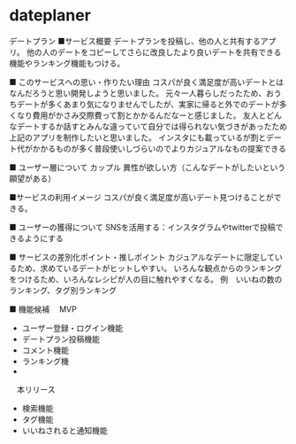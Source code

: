 # dateplaner

デートプラン
■サービス概要
デートプランを投稿し、他の人と共有するアプリ。
他の人のデートをコピーしてさらに改良したより良いデートを共有できる機能やランキング機能もつける。


■ このサービスへの思い・作りたい理由
コスパが良く満足度が高いデートとはなんだろうと思い開発しようと思いました。
元々一人暮らしだったため、おうちデートが多くあまり気になりませんでしたが、実家に帰ると外でのデートが多くなり費用がかさみ交際費って割とかかるんだなーと感じました。
友人とどんなデートするか話すとみんな違っていて自分では得られない気づきがあったため上記のアプリを制作したいと思いました。
インスタにも載っているが割とデート代がかかるものが多く普段使いしづらいのでよりカジュアルなもの提案できる

■ ユーザー層について
カップル
異性が欲しい方（こんなデートがしたいという願望がある）

■サービスの利用イメージ
コスパが良く満足度が高いデート見つけることができる。

■ ユーザーの獲得について
SNSを活用する：インスタグラムやtwitterで投稿できるようにする

■ サービスの差別化ポイント・推しポイント
カジュアルなデートに限定しているため、求めているデートがヒットしやすい。
いろんな観点からのランキングをつけるため、いろんなレシピが人の目に触れやすくなる。
 例　いいねの数のランキング、タグ別ランキング

■ 機能候補
　MVP
* ユーザー登録・ログイン機能
* デートプラン投稿機能
* コメント機能
* ランキング機
* 

　本リリース
* 検索機能
* タグ機能
* いいねされると通知機能
